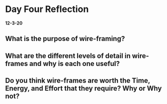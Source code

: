 # Day Four Reflection
__12-3-20__

## What is the purpose of wire-framing?


## What are the different levels of detail in wire-frames and why is each one useful?


## Do you think wire-frames are worth the Time, Energy, and Effort that they require? Why or Why not?


